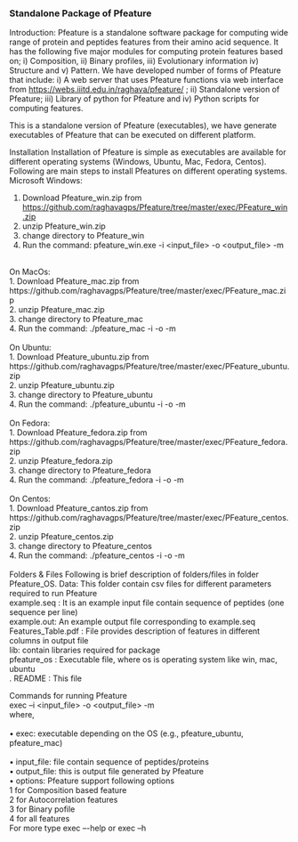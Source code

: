 ### Standalone Package of Pfeature 
Introduction: Pfeature is a standalone software package for computing wide range of protein and peptides features from their amino acid 
sequence.  It has the following five major modules for computing protein features based on; i) Composition, ii) Binary profiles, 
iii) Evolutionary information iv) Structure and v) Pattern.  We have developed number of forms of Pfeature that include: i) A web server 
that uses Pfeature functions via web interface from https://webs.iiitd.edu.in/raghava/pfeature/ ; ii) Standalone version of Pfeature; 
iii) Library of python for Pfeature and iv) Python scripts for computing features.

This is a standalone version of Pfeature (executables), we have generate executables of Pfeature that can be executed on different platform. 

Installation
Installation of Pfeature is simple as executables are available for  different operating systems (Windows, Ubuntu, Mac, Fedora, Centos). Following are main steps to install Pfeatures on different operating systems.
<br>
Microsoft Windows: 
1.	Download Pfeature_win.zip  from https://github.com/raghavagps/Pfeature/tree/master/exec/PFeature_win.zip
2.	unzip Pfeature_win.zip
3.	change directory to Pfeature_win
4.	Run the command: pfeature_win.exe -i <input_file> -o <output_file> -m <options>
<br>  
On MacOs:<br>
1.	Download Pfeature_mac.zip  from https://github.com/raghavagps/Pfeature/tree/master/exec/PFeature_mac.zip <br>
2.	unzip Pfeature_mac.zip <br>
3.	change directory to Pfeature_mac <br>
4.	Run the command: ./pfeature_mac -i <input_file> -o <output_file> -m <options> <br>
<br>  
On Ubuntu:<br>
1.	Download Pfeature_ubuntu.zip  from https://github.com/raghavagps/Pfeature/tree/master/exec/PFeature_ubuntu.zip <br>
2.	unzip Pfeature_ubuntu.zip <br>
3.	change directory to Pfeature_ubuntu <br>
4.	Run the command: ./pfeature_ubuntu -i <input_file> -o <output_file> -m <options> <br>
<br>
On Fedora:<br>
1.	Download Pfeature_fedora.zip  from https://github.com/raghavagps/Pfeature/tree/master/exec/PFeature_fedora.zip <br>
2.	unzip Pfeature_fedora.zip <br>
3.	change directory to Pfeature_fedora <br>
4.	Run the command: ./pfeature_fedora -i <input_file> -o <output_file> -m <options> <br>
<br>
On Centos: <br>
1.	Download Pfeature_cantos.zip  from https://github.com/raghavagps/Pfeature/tree/master/exec/PFeature_centos.zip <br>
2.	unzip Pfeature_centos.zip <br>
3.	change directory to Pfeature_centos <br>
4.	Run the command: ./pfeature_centos -i <input_file> -o <output_file> -m <options> <br>
<br>    
Folders & Files
Following is brief description of folders/files in folder Pfeature_OS.
Data: This folder contain csv files for different parameters required to run Pfeature <br>
example.seq : It is an example input file contain sequence of peptides (one sequence per line) <br>
example.out: An example output file corresponding to example.seq <br>
Features_Table.pdf : File provides description of features in different columns in output file <br>
lib: contain libraries required for package <br>
pfeature_os : Executable file, where os is operating system like win, mac, ubuntu <br> .
README : This file

Commands for running Pfeature <br>
exec –i <input_file> -o <output_file> -m <options> <br>
where, <br>  
•	exec:  executable depending on the OS (e.g., pfeature_ubuntu, pfeature_mac) <br>                           
•	input_file: file contain sequence of peptides/proteins <br> 
•	output_file:  this is output file generated by Pfeature <br>
•	options:  Pfeature support following options <br>
1 for Composition based feature <br>
2 for Autocorrelation features <br> 
3 for Binary pofile  <br>
4 for all features <br>
For more type exec –-help or exec –h <br>
